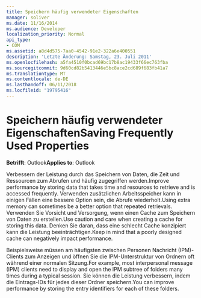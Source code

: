 ```yaml
---
title: Speichern häufig verwendeter Eigenschaften
manager: soliver
ms.date: 11/16/2014
ms.audience: Developer
localization_priority: Normal
api_type:
- COM
ms.assetid: a8d4d575-7aa0-4542-91e2-322a6e400551
description: 'Letzte Änderung: Samstag, 23. Juli 2011'
ms.openlocfilehash: a5fa4510f0bcad69bc17b8ac19433f66ec763fba
ms.sourcegitcommit: 9d60cd82b5413446e5bc8ace2cd689f683fb41a7
ms.translationtype: MT
ms.contentlocale: de-DE
ms.lasthandoff: 06/11/2018
ms.locfileid: "19795416"
---
```

# <a name="saving-frequently-used-properties"></a><span data-ttu-id="61eca-103">Speichern häufig verwendeter Eigenschaften</span><span class="sxs-lookup"><span data-stu-id="61eca-103">Saving Frequently Used Properties</span></span>

  
  
<span data-ttu-id="61eca-104">**Betrifft**: Outlook</span><span class="sxs-lookup"><span data-stu-id="61eca-104">**Applies to**: Outlook</span></span> 
  
<span data-ttu-id="61eca-105">Verbessern der Leistung durch das Speichern von Daten, die Zeit und Ressourcen zum Abrufen und häufig zugegriffen werden.</span><span class="sxs-lookup"><span data-stu-id="61eca-105">Improve performance by storing data that takes time and resources to retrieve and is accessed frequently.</span></span> <span data-ttu-id="61eca-106">Verwenden zusätzlichen Arbeitsspeicher kann in einigen Fällen eine bessere Option sein, die Abrufe wiederholt.</span><span class="sxs-lookup"><span data-stu-id="61eca-106">Using extra memory can sometimes be a better option that repeated retrievals.</span></span> <span data-ttu-id="61eca-107">Verwenden Sie Vorsicht und Versorgung, wenn einen Cache zum Speichern von Daten zu erstellen.</span><span class="sxs-lookup"><span data-stu-id="61eca-107">Use caution and care when creating a cache for storing this data.</span></span> <span data-ttu-id="61eca-108">Denken Sie daran, dass eine schlecht Cache konzipiert kann die Leistung beeinträchtigen.</span><span class="sxs-lookup"><span data-stu-id="61eca-108">Keep in mind that a poorly designed cache can negatively impact performance.</span></span>
  
<span data-ttu-id="61eca-109">Beispielsweise müssen am häufigsten zwischen Personen Nachricht (IPM)-Clients zum Anzeigen und öffnen Sie die IPM-Unterstruktur von Ordnern oft während einer normalen Sitzung.</span><span class="sxs-lookup"><span data-stu-id="61eca-109">For example, most interpersonal message (IPM) clients need to display and open the IPM subtree of folders many times during a typical session.</span></span> <span data-ttu-id="61eca-110">Sie können die Leistung verbessern, indem die Eintrags-IDs für jedes dieser Ordner speichern.</span><span class="sxs-lookup"><span data-stu-id="61eca-110">You can improve performance by storing the entry identifiers for each of these folders.</span></span> 
  

